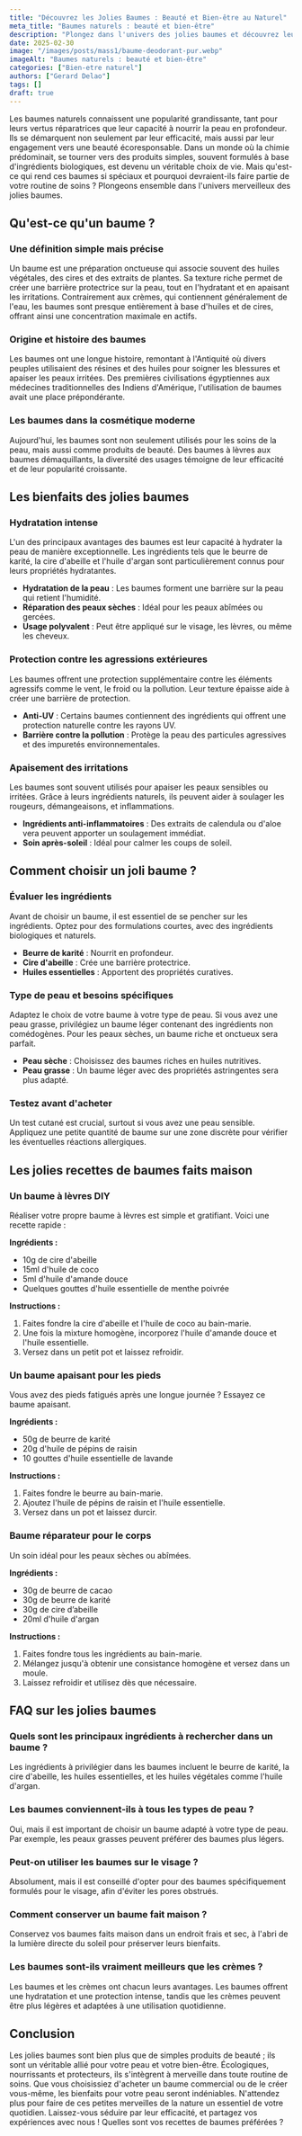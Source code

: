 ```yaml
---
title: "Découvrez les Jolies Baumes : Beauté et Bien-être au Naturel"
meta_title: "Baumes naturels : beauté et bien-être"
description: "Plongez dans l'univers des jolies baumes et découvrez leurs bienfaits pour votre peau et votre bien-être."
date: 2025-02-30
image: "/images/posts/mass1/baume-deodorant-pur.webp"
imageAlt: "Baumes naturels : beauté et bien-être"
categories: ["Bien-etre naturel"]
authors: ["Gerard Delao"]
tags: []
draft: true
---
```


Les baumes naturels connaissent une popularité grandissante, tant pour leurs vertus réparatrices que leur capacité à nourrir la peau en profondeur. Ils se démarquent non seulement par leur efficacité, mais aussi par leur engagement vers une beauté écoresponsable. Dans un monde où la chimie prédominait, se tourner vers des produits simples, souvent formulés à base d'ingrédients biologiques, est devenu un véritable choix de vie. Mais qu'est-ce qui rend ces baumes si spéciaux et pourquoi devraient-ils faire partie de votre routine de soins ? Plongeons ensemble dans l'univers merveilleux des jolies baumes.

## Qu'est-ce qu'un baume ?

### Une définition simple mais précise

Un baume est une préparation onctueuse qui associe souvent des huiles végétales, des cires et des extraits de plantes. Sa texture riche permet de créer une barrière protectrice sur la peau, tout en l'hydratant et en apaisant les irritations. Contrairement aux crèmes, qui contiennent généralement de l'eau, les baumes sont presque entièrement à base d'huiles et de cires, offrant ainsi une concentration maximale en actifs.

### Origine et histoire des baumes

Les baumes ont une longue histoire, remontant à l'Antiquité où divers peuples utilisaient des résines et des huiles pour soigner les blessures et apaiser les peaux irritées. Des premières civilisations égyptiennes aux médecines traditionnelles des Indiens d'Amérique, l'utilisation de baumes avait une place prépondérante.

### Les baumes dans la cosmétique moderne

Aujourd'hui, les baumes sont non seulement utilisés pour les soins de la peau, mais aussi comme produits de beauté. Des baumes à lèvres aux baumes démaquillants, la diversité des usages témoigne de leur efficacité et de leur popularité croissante.

## Les bienfaits des jolies baumes

### Hydratation intense

L'un des principaux avantages des baumes est leur capacité à hydrater la peau de manière exceptionnelle. Les ingrédients tels que le beurre de karité, la cire d'abeille et l'huile d'argan sont particulièrement connus pour leurs propriétés hydratantes.

- **Hydratation de la peau** : Les baumes forment une barrière sur la peau qui retient l'humidité.
- **Réparation des peaux sèches** : Idéal pour les peaux abîmées ou gercées.
- **Usage polyvalent** : Peut être appliqué sur le visage, les lèvres, ou même les cheveux.

### Protection contre les agressions extérieures

Les baumes offrent une protection supplémentaire contre les éléments agressifs comme le vent, le froid ou la pollution. Leur texture épaisse aide à créer une barrière de protection.

- **Anti-UV** : Certains baumes contiennent des ingrédients qui offrent une protection naturelle contre les rayons UV.
- **Barrière contre la pollution** : Protège la peau des particules agressives et des impuretés environnementales.

### Apaisement des irritations

Les baumes sont souvent utilisés pour apaiser les peaux sensibles ou irritées. Grâce à leurs ingrédients naturels, ils peuvent aider à soulager les rougeurs, démangeaisons, et inflammations.

- **Ingrédients anti-inflammatoires** : Des extraits de calendula ou d'aloe vera peuvent apporter un soulagement immédiat.
- **Soin après-soleil** : Idéal pour calmer les coups de soleil.

## Comment choisir un joli baume ?

### Évaluer les ingrédients

Avant de choisir un baume, il est essentiel de se pencher sur les ingrédients. Optez pour des formulations courtes, avec des ingrédients biologiques et naturels.

- **Beurre de karité** : Nourrit en profondeur.
- **Cire d'abeille** : Crée une barrière protectrice.
- **Huiles essentielles** : Apportent des propriétés curatives.

### Type de peau et besoins spécifiques

Adaptez le choix de votre baume à votre type de peau. Si vous avez une peau grasse, privilégiez un baume léger contenant des ingrédients non comédogènes. Pour les peaux sèches, un baume riche et onctueux sera parfait.

- **Peau sèche** : Choisissez des baumes riches en huiles nutritives.
- **Peau grasse** : Un baume léger avec des propriétés astringentes sera plus adapté.

### Testez avant d'acheter

Un test cutané est crucial, surtout si vous avez une peau sensible. Appliquez une petite quantité de baume sur une zone discrète pour vérifier les éventuelles réactions allergiques.

## Les jolies recettes de baumes faits maison

### Un baume à lèvres DIY

Réaliser votre propre baume à lèvres est simple et gratifiant. Voici une recette rapide :

**Ingrédients :**
- 10g de cire d'abeille
- 15ml d'huile de coco
- 5ml d'huile d'amande douce
- Quelques gouttes d'huile essentielle de menthe poivrée

**Instructions :**
1. Faites fondre la cire d'abeille et l'huile de coco au bain-marie.
2. Une fois la mixture homogène, incorporez l'huile d'amande douce et l'huile essentielle.
3. Versez dans un petit pot et laissez refroidir.

### Un baume apaisant pour les pieds

Vous avez des pieds fatigués après une longue journée ? Essayez ce baume apaisant.

**Ingrédients :**
- 50g de beurre de karité
- 20g d'huile de pépins de raisin
- 10 gouttes d'huile essentielle de lavande

**Instructions :**
1. Faites fondre le beurre au bain-marie.
2. Ajoutez l'huile de pépins de raisin et l'huile essentielle.
3. Versez dans un pot et laissez durcir.

### Baume réparateur pour le corps

Un soin idéal pour les peaux sèches ou abîmées.

**Ingrédients :**
- 30g de beurre de cacao
- 30g de beurre de karité
- 30g de cire d’abeille
- 20ml d'huile d'argan

**Instructions :**
1. Faites fondre tous les ingrédients au bain-marie.
2. Mélangez jusqu'à obtenir une consistance homogène et versez dans un moule.
3. Laissez refroidir et utilisez dès que nécessaire.

## FAQ sur les jolies baumes

### Quels sont les principaux ingrédients à rechercher dans un baume ?

Les ingrédients à privilégier dans les baumes incluent le beurre de karité, la cire d'abeille, les huiles essentielles, et les huiles végétales comme l'huile d'argan.

### Les baumes conviennent-ils à tous les types de peau ?

Oui, mais il est important de choisir un baume adapté à votre type de peau. Par exemple, les peaux grasses peuvent préférer des baumes plus légers.

### Peut-on utiliser les baumes sur le visage ?

Absolument, mais il est conseillé d'opter pour des baumes spécifiquement formulés pour le visage, afin d'éviter les pores obstrués.

### Comment conserver un baume fait maison ?

Conservez vos baumes faits maison dans un endroit frais et sec, à l'abri de la lumière directe du soleil pour préserver leurs bienfaits.

### Les baumes sont-ils vraiment meilleurs que les crèmes ?

Les baumes et les crèmes ont chacun leurs avantages. Les baumes offrent une hydratation et une protection intense, tandis que les crèmes peuvent être plus légères et adaptées à une utilisation quotidienne.

## Conclusion

Les jolies baumes sont bien plus que de simples produits de beauté ; ils sont un véritable allié pour votre peau et votre bien-être. Écologiques, nourrissants et protecteurs, ils s'intègrent à merveille dans toute routine de soins. Que vous choisissiez d'acheter un baume commercial ou de le créer vous-même, les bienfaits pour votre peau seront indéniables. N'attendez plus pour faire de ces petites merveilles de la nature un essentiel de votre quotidien. Laissez-vous séduire par leur efficacité, et partagez vos expériences avec nous ! Quelles sont vos recettes de baumes préférées ?

